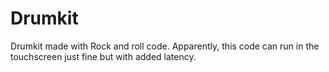# Drumkit

Drumkit made with Rock and roll code. Apparently, this code can run in the touchscreen just fine but with added latency.
